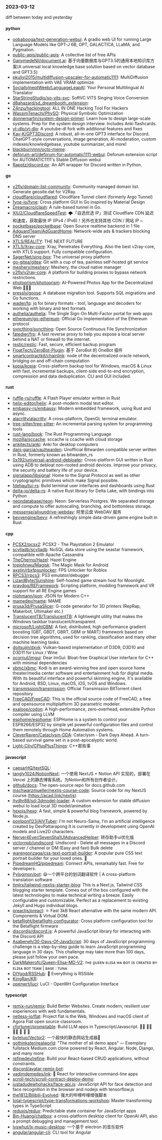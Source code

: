 ### 2023-03-12
diff between today and yesterday

#### python
* [oobabooga/text-generation-webui](https://github.com/oobabooga/text-generation-webui): A gradio web UI for running Large Language Models like GPT-J 6B, OPT, GALACTICA, LLaMA, and Pygmalion.
* [public-apis/public-apis](https://github.com/public-apis/public-apis): A collective list of free APIs
* [GanymedeNil/document.ai](https://github.com/GanymedeNil/document.ai): 基于向量数据库与GPT3.5的通用本地知识库方案(A universal local knowledge base solution based on vector database and GPT3.5)
* [pkuliyi2015/multidiffusion-upscaler-for-automatic1111](https://github.com/pkuliyi2015/multidiffusion-upscaler-for-automatic1111): MultiDiffusion implementation with VAE VRAM optimize
* [SociallyIneptWeeb/LanguageLeapAI](https://github.com/SociallyIneptWeeb/LanguageLeapAI): Your Personal Multilingual AI Translator
* [StarStringStudio/so-vits-svc](https://github.com/StarStringStudio/so-vits-svc): SoftVC VITS Singing Voice Conversion
* [d8ahazard/sd_dreambooth_extension](https://github.com/d8ahazard/sd_dreambooth_extension): 
* [Z4nzu/hackingtool](https://github.com/Z4nzu/hackingtool): ALL IN ONE Hacking Tool For Hackers
* [WassimTenachi/PhySO](https://github.com/WassimTenachi/PhySO): Physical Symbolic Optimization
* [donnemartin/system-design-primer](https://github.com/donnemartin/system-design-primer): Learn how to design large-scale systems. Prep for the system design interview. Includes Anki flashcards.
* [yt-dlp/yt-dlp](https://github.com/yt-dlp/yt-dlp): A youtube-dl fork with additional features and fixes
* [Kav-K/GPT3Discord](https://github.com/Kav-K/GPT3Discord): A robust, all-in-one GPT3 interface for Discord. ChatGPT-style conversations, image generation, AI-moderation, custom indexes/knowledgebase, youtube summarizer, and more!
* [blackburnnnn/octo-meme](https://github.com/blackburnnnn/octo-meme): 
* [deforum-art/deforum-for-automatic1111-webui](https://github.com/deforum-art/deforum-for-automatic1111-webui): Deforum extension script for AUTOMATIC1111's Stable Diffusion webui
* [Rapptz/discord.py](https://github.com/Rapptz/discord.py): An API wrapper for Discord written in Python.

#### go
* [v2fly/domain-list-community](https://github.com/v2fly/domain-list-community): Community managed domain list. Generate geosite.dat for V2Ray.
* [cloudflare/cloudflared](https://github.com/cloudflare/cloudflared): Cloudflare Tunnel client (formerly Argo Tunnel)
* [fyne-io/fyne](https://github.com/fyne-io/fyne): Cross platform GUI in Go inspired by Material Design
* [Dreamacro/clash](https://github.com/Dreamacro/clash): A rule-based tunnel in Go.
* [XIU2/CloudflareSpeedTest](https://github.com/XIU2/CloudflareSpeedTest): 🌩「自选优选 IP」测试 Cloudflare CDN 延迟和速度，获取最快 IP (IPv4 / IPv6)！另外也支持其他 CDN / 网站 IP ~
* [pocketbase/pocketbase](https://github.com/pocketbase/pocketbase): Open Source realtime backend in 1 file
* [AdguardTeam/AdGuardHome](https://github.com/AdguardTeam/AdGuardHome): Network-wide ads & trackers blocking DNS server
* [XTLS/REALITY](https://github.com/XTLS/REALITY): THE NEXT FUTURE
* [XTLS/Xray-core](https://github.com/XTLS/Xray-core): Xray, Penetrates Everything. Also the best v2ray-core, with XTLS support. Fully compatible configuration.
* [SagerNet/sing-box](https://github.com/SagerNet/sing-box): The universal proxy platform
* [go-gitea/gitea](https://github.com/go-gitea/gitea): Git with a cup of tea, painless self-hosted git service
* [meshery/meshery](https://github.com/meshery/meshery): Meshery, the cloud native manager
* [v2fly/v2ray-core](https://github.com/v2fly/v2ray-core): A platform for building proxies to bypass network restrictions.
* [photoprism/photoprism](https://github.com/photoprism/photoprism): AI-Powered Photos App for the Decentralized Web 🌈💎✨
* [pressly/goose](https://github.com/pressly/goose): A database migration tool. Supports SQL migrations and Go functions.
* [wader/fq](https://github.com/wader/fq): jq for binary formats - tool, language and decoders for working with binary and text formats
* [authelia/authelia](https://github.com/authelia/authelia): The Single Sign-On Multi-Factor portal for web apps
* [ethereum/go-ethereum](https://github.com/ethereum/go-ethereum): Official Go implementation of the Ethereum protocol
* [syncthing/syncthing](https://github.com/syncthing/syncthing): Open Source Continuous File Synchronization
* [fatedier/frp](https://github.com/fatedier/frp): A fast reverse proxy to help you expose a local server behind a NAT or firewall to the internet.
* [restic/restic](https://github.com/restic/restic): Fast, secure, efficient backup program
* [FloatTech/ZeroBot-Plugin](https://github.com/FloatTech/ZeroBot-Plugin): 基于 ZeroBot 的 OneBot 插件
* [smartcontractkit/chainlink](https://github.com/smartcontractkit/chainlink): node of the decentralized oracle network, bridging on and off-chain computation
* [kopia/kopia](https://github.com/kopia/kopia): Cross-platform backup tool for Windows, macOS & Linux with fast, incremental backups, client-side end-to-end encryption, compression and data deduplication. CLI and GUI included.

#### rust
* [ruffle-rs/ruffle](https://github.com/ruffle-rs/ruffle): A Flash Player emulator written in Rust
* [helix-editor/helix](https://github.com/helix-editor/helix): A post-modern modal text editor.
* [embassy-rs/embassy](https://github.com/embassy-rs/embassy): Modern embedded framework, using Rust and async.
* [alacritty/alacritty](https://github.com/alacritty/alacritty): A cross-platform, OpenGL terminal emulator.
* [tree-sitter/tree-sitter](https://github.com/tree-sitter/tree-sitter): An incremental parsing system for programming tools
* [rust-lang/book](https://github.com/rust-lang/book): The Rust Programming Language
* [mozilla/sccache](https://github.com/mozilla/sccache): sccache is ccache with cloud storage
* [ankitects/anki](https://github.com/ankitects/anki): Anki for desktop computers
* [dani-garcia/vaultwarden](https://github.com/dani-garcia/vaultwarden): Unofficial Bitwarden compatible server written in Rust, formerly known as bitwarden_rs
* [0x192/universal-android-debloater](https://github.com/0x192/universal-android-debloater): Cross-platform GUI written in Rust using ADB to debloat non-rooted android devices. Improve your privacy, the security and battery life of your device.
* [signalapp/libsignal](https://github.com/signalapp/libsignal): Home to the Signal Protocol as well as other cryptographic primitives which make Signal possible.
* [fdehau/tui-rs](https://github.com/fdehau/tui-rs): Build terminal user interfaces and dashboards using Rust
* [delta-io/delta-rs](https://github.com/delta-io/delta-rs): A native Rust library for Delta Lake, with bindings into Python
* [neondatabase/neon](https://github.com/neondatabase/neon): Neon: Serverless Postgres. We separated storage and compute to offer autoscaling, branching, and bottomless storage.
* [messense/aliyundrive-webdav](https://github.com/messense/aliyundrive-webdav): 阿里云盘 WebDAV 服务
* [bevyengine/bevy](https://github.com/bevyengine/bevy): A refreshingly simple data-driven game engine built in Rust

#### cpp
* [PCSX2/pcsx2](https://github.com/PCSX2/pcsx2): PCSX2 - The Playstation 2 Emulator
* [scylladb/scylladb](https://github.com/scylladb/scylladb): NoSQL data store using the seastar framework, compatible with Apache Cassandra
* [TheCherno/Hazel](https://github.com/TheCherno/Hazel): Hazel Engine
* [topjohnwu/Magisk](https://github.com/topjohnwu/Magisk): The Magic Mask for Android
* [axstin/rbxfpsunlocker](https://github.com/axstin/rbxfpsunlocker): FPS Unlocker for Roblox
* [RPCS3/rpcs3](https://github.com/RPCS3/rpcs3): PS3 emulator/debugger
* [LizardByte/Sunshine](https://github.com/LizardByte/Sunshine): Self-hosted game stream host for Moonlight.
* [praydog/REFramework](https://github.com/praydog/REFramework): Scripting platform, modding framework and VR support for all RE Engine games
* [nlohmann/json](https://github.com/nlohmann/json): JSON for Modern C++
* [mamedev/mame](https://github.com/mamedev/mame): MAME
* [prusa3d/PrusaSlicer](https://github.com/prusa3d/PrusaSlicer): G-code generator for 3D printers (RepRap, Makerbot, Ultimaker etc.)
* [TranslucentTB/TranslucentTB](https://github.com/TranslucentTB/TranslucentTB): A lightweight utility that makes the Windows taskbar translucent/transparent.
* [microsoft/LightGBM](https://github.com/microsoft/LightGBM): A fast, distributed, high performance gradient boosting (GBT, GBDT, GBRT, GBM or MART) framework based on decision tree algorithms, used for ranking, classification and many other machine learning tasks.
* [doitsujin/dxvk](https://github.com/doitsujin/dxvk): Vulkan-based implementation of D3D9, D3D10 and D3D11 for Linux / Wine
* [ocornut/imgui](https://github.com/ocornut/imgui): Dear ImGui: Bloat-free Graphical User interface for C++ with minimal dependencies
* [xbmc/xbmc](https://github.com/xbmc/xbmc): Kodi is an award-winning free and open source home theater/media center software and entertainment hub for digital media. With its beautiful interface and powerful skinning engine, it's available for Android, BSD, Linux, macOS, iOS, tvOS and Windows.
* [transmission/transmission](https://github.com/transmission/transmission): Official Transmission BitTorrent client repository
* [FreeCAD/FreeCAD](https://github.com/FreeCAD/FreeCAD): This is the official source code of FreeCAD, a free and opensource multiplatform 3D parametric modeler.
* [exaloop/codon](https://github.com/exaloop/codon): A high-performance, zero-overhead, extensible Python compiler using LLVM
* [esphome/esphome](https://github.com/esphome/esphome): ESPHome is a system to control your ESP8266/ESP32 by simple yet powerful configuration files and control them remotely through Home Automation systems.
* [CleverRaven/Cataclysm-DDA](https://github.com/CleverRaven/Cataclysm-DDA): Cataclysm - Dark Days Ahead. A turn-based survival game set in a post-apocalyptic world.
* [Light-City/CPlusPlusThings](https://github.com/Light-City/CPlusPlusThings): C++那些事

#### javascript
* [caesarHQ/textSQL](https://github.com/caesarHQ/textSQL): 
* [tangly1024/NotionNext](https://github.com/tangly1024/NotionNext): 一个使用 NextJS + Notion API 实现的，部署在 Vercel 上的静态博客系统。为Notion和所有创作者设计。
* [github/docs](https://github.com/github/docs): The open-source repo for docs.github.com
* [mschwarzmueller/nextjs-course-code](https://github.com/mschwarzmueller/nextjs-course-code): Source code for my NextJS course (https://acad.link/nextjs)
* [jtydhr88/sd-3dmodel-loader](https://github.com/jtydhr88/sd-3dmodel-loader): A custom extension for stable diffusion webui to load local 3D model/animation
* [hexojs/hexo](https://github.com/hexojs/hexo): A fast, simple & powerful blog framework, powered by Node.js.
* [ponlponl123/AIVTuber](https://github.com/ponlponl123/AIVTuber): I'm not Neuro-Sama, I'm an artificial intelligence created by DevPattarapong It is currently in development using OpenAI models and Live2D characters.
* [Nerver4Ever/SevenSha1UIAdvancedHelper](https://github.com/Nerver4Ever/SevenSha1UIAdvancedHelper): 转存助手ui优化版
* [victornpb/undiscord](https://github.com/victornpb/undiscord): Undiscord - Delete all messages in a Discord server / channel or DM (Easy and fast) Bulk delete
* [warengonzaga/css-text-portrait-builder](https://github.com/warengonzaga/css-text-portrait-builder): A popular pure CSS text portrait builder for your loved ones. 🥰
* [PipedreamHQ/pipedream](https://github.com/PipedreamHQ/pipedream): Connect APIs, remarkably fast. Free for developers.
* [Pylogmon/pot](https://github.com/Pylogmon/pot): 😃一个跨平台的划词翻译软件 | A cross-platform translation software
* [timlrx/tailwind-nextjs-starter-blog](https://github.com/timlrx/tailwind-nextjs-starter-blog): This is a Next.js, Tailwind CSS blogging starter template. Comes out of the box configured with the latest technologies to make technical writing a breeze. Easily configurable and customizable. Perfect as a replacement to existing Jekyll and Hugo individual blogs.
* [preactjs/preact](https://github.com/preactjs/preact): ⚛️ Fast 3kB React alternative with the same modern API. Components & Virtual DOM.
* [betaflight/betaflight-configurator](https://github.com/betaflight/betaflight-configurator): Cross platform configuration tool for the Betaflight firmware
* [discordjs/discord.js](https://github.com/discordjs/discord.js): A powerful JavaScript library for interacting with the Discord API
* [Asabeneh/30-Days-Of-JavaScript](https://github.com/Asabeneh/30-Days-Of-JavaScript): 30 days of JavaScript programming challenge is a step-by-step guide to learn JavaScript programming language in 30 days. This challenge may take more than 100 days, please just follow your own pace.
* [DarkMakerofc/Queen-Elisa-MD-V2](https://github.com/DarkMakerofc/Queen-Elisa-MD-V2): ᴛʜᴇ ǫᴜᴇᴇɴ ᴇʟɪsᴀ ᴡᴀ ʙᴏᴛ ɪs ᴄʀᴇᴀᴛᴇᴅ ʙʏ ᴇʟɪsᴀ ʙᴏᴛ ᴛᴇᴀᴍ | ʙᴀsᴇ : ᴛᴜɴᴀ
* [DIYgod/RSSHub](https://github.com/DIYgod/RSSHub): 🍰 Everything is RSSible
* [KingRan/KR](https://github.com/KingRan/KR): 
* [openwrt/luci](https://github.com/openwrt/luci): LuCI - OpenWrt Configuration Interface

#### typescript
* [remix-run/remix](https://github.com/remix-run/remix): Build Better Websites. Create modern, resilient user experiences with web fundamentals.
* [netless-io/flat](https://github.com/netless-io/flat): Project flat is the Web, Windows and macOS client of Agora Flat open source classroom.
* [cfortuner/promptable](https://github.com/cfortuner/promptable): Build LLM apps in Typescript/Javascript. 🧑‍💻 🧑‍💻 🧑‍💻 🚀 🚀 🚀
* [byteluo/Vector2](https://github.com/byteluo/Vector2): 一个超快的静态网站生成器🎈
* [gothinkster/realworld](https://github.com/gothinkster/realworld): "The mother of all demo apps" — Exemplary fullstack Medium.com clone powered by React, Angular, Node, Django, and many more
* [refinedev/refine](https://github.com/refinedev/refine): Build your React-based CRUD applications, without constraints.
* [discord/avatar-remix-bot](https://github.com/discord/avatar-remix-bot): 
* [vadimdemedes/ink](https://github.com/vadimdemedes/ink): 🌈 React for interactive command-line apps
* [scroll-tech/scroll-contract-deploy-demo](https://github.com/scroll-tech/scroll-contract-deploy-demo): 
* [justadudewhohacks/face-api.js](https://github.com/justadudewhohacks/face-api.js): JavaScript API for face detection and face recognition in the browser and nodejs with tensorflow.js
* [the1812/Bilibili-Evolved](https://github.com/the1812/Bilibili-Evolved): 强大的哔哩哔哩增强脚本
* [total-typescript/type-transformations-workshop](https://github.com/total-typescript/type-transformations-workshop): Master transforming types in TypeScript
* [reduxjs/redux](https://github.com/reduxjs/redux): Predictable state container for JavaScript apps
* [Bin-Huang/chatbox](https://github.com/Bin-Huang/chatbox): a cross-platform desktop client for OpenAI API, also a prompt debugging and management tool.
* [lyswhut/lx-music-desktop](https://github.com/lyswhut/lx-music-desktop): 一个基于 electron 的音乐软件
* [angular/angular-cli](https://github.com/angular/angular-cli): CLI tool for Angular
